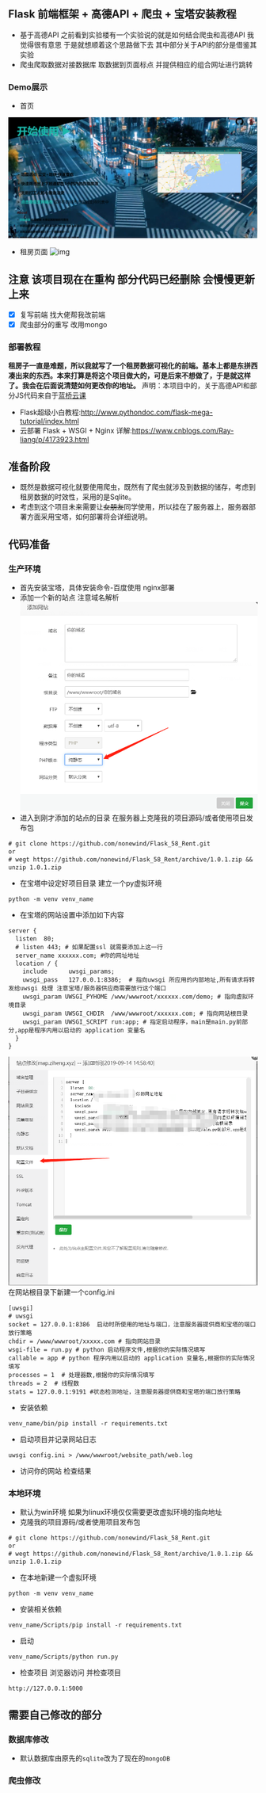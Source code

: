 ## Flask 前端框架 + 高德API + 爬虫 + 宝塔安装教程
- 基于高德API  之前看到实验楼有一个实验说的就是如何结合爬虫和高德API 我觉得很有意思 于是就想顺着这个思路做下去 其中部分关于API的部分是借鉴其实验
- 爬虫爬取数据对接数据库  取数据到页面标点 并提供相应的组合网址进行跳转

### Demo展示
- 首页

![img](/img/index_demo.png)

- 租房页面
![img](/img/Index_demo_1.gif)
## **注意 该项目现在在重构 部分代码已经删除 会慢慢更新上来**
- [x] 复写前端 找大佬帮我改前端
- [x] 爬虫部分的重写 改用mongo
### 部署教程
**租房子一直是难题，所以我就写了一个租房数据可视化的前端。基本上都是东拼西凑出来的东西。本来打算是将这个项目做大的，可是后来不想做了，于是就这样了。我会在后面说清楚如何更改你的地址。**
声明：本项目中的，关于高德API和部分JS代码来自于[蓝桥云课](https://www.lanqiao.cn/courses/599)


- Flask超级小白教程:http://www.pythondoc.com/flask-mega-tutorial/index.html
- 云部署 Flask + WSGI + Nginx 详解:https://www.cnblogs.com/Ray-liang/p/4173923.html


## 准备阶段
- 既然是数据可视化就要使用爬虫，既然有了爬虫就涉及到数据的储存，考虑到租房数据的时效性，采用的是Sqlite。
- 考虑到这个项目未来需要让~~女朋友~~同学使用，所以挂在了服务器上，服务器部署方面采用宝塔，如何部署将会详细说明。

## 代码准备
### 生产环境
- 首先安装宝塔，具体安装命令-百度使用 nginx部署
- 添加一个新的站点 注意域名解析
![img](/img/web.png)
- 进入到刚才添加的站点的目录 在服务器上克隆我的项目源码/或者使用项目发布包 
```
# git clone https://github.com/nonewind/Flask_58_Rent.git
or
# wegt https://github.com/nonewind/Flask_58_Rent/archive/1.0.1.zip && unzip 1.0.1.zip
```
-  在宝塔中设定好项目目录 建立一个py虚拟环境
```
python -m venv venv_name
```
- 在宝塔的网站设置中添加如下内容
```
server {
  listen  80; 
  # listen 443; # 如果配置ssl 就需要添加上这一行
  server_name xxxxxx.com; #你的网址地址
  location / {
    include      uwsgi_params;
    uwsgi_pass   127.0.0.1:8386;  # 指向uwsgi 所应用的内部地址,所有请求将转发给uwsgi 处理 注意宝塔/服务器供应商需要放行这个端口
    uwsgi_param UWSGI_PYHOME /www/wwwroot/xxxxxx.com/demo; # 指向虚拟环境目录
    uwsgi_param UWSGI_CHDIR  /www/wwwroot/xxxxxx.com; # 指向网站根目录
    uwsgi_param UWSGI_SCRIPT run:app; # 指定启动程序，main是main.py前部分,app是程序内用以启动的 application 变量名
  }
}
```
![img](/img/web_1.png)
在网站根目录下新建一个config.ini
```
[uwsgi]
# uwsgi
socket = 127.0.0.1:8386  启动时所使用的地址与端口，注意服务器提供商和宝塔的端口放行策略
chdir = /www/wwwroot/xxxxx.com # 指向网站目录
wsgi-file = run.py # python 启动程序文件,根据你的实际情况填写
callable = app # python 程序内用以启动的 application 变量名,根据你的实际情况填写
processes = 1  # 处理器数,根据你的实际情况填写
threads = 2  # 线程数
stats = 127.0.0.1:9191 #状态检测地址，注意服务器提供商和宝塔的端口放行策略
```
- 安装依赖
```
venv_name/bin/pip install -r requirements.txt
```
- 启动项目并记录网站日志
```
uwsgi config.ini > /www/wwwroot/website_path/web.log
```
- 访问你的网站 检查结果
### 本地环境
- 默认为win环境 如果为linux环境仅仅需要更改虚拟环境的指向地址
- 克隆我的项目源码/或者使用项目发布包 
```
# git clone https://github.com/nonewind/Flask_58_Rent.git
or
# wegt https://github.com/nonewind/Flask_58_Rent/archive/1.0.1.zip && unzip 1.0.1.zip
```
- 在本地新建一个虚拟环境
```
python -m venv venv_name
```
- 安装相关依赖
```
venv_name/Scripts/pip install -r requirements.txt
```
- 启动
```
venv_name/Scripts/python run.py
```
- 检查项目
浏览器访问 并检查项目
```
http://127.0.0.1:5000
```

## 需要自己修改的部分
### 数据库修改
- 默认数据库由原先的`sqlite`改为了现在的`mongoDB`

### 爬虫修改

